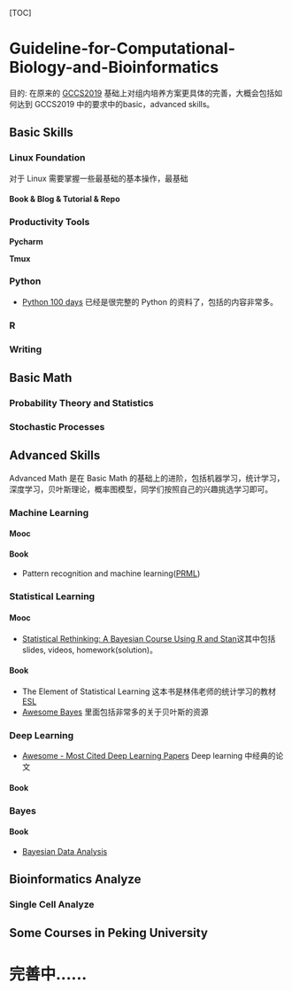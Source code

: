 
[TOC]

# Guideline-for-Computational-Biology-and-Bioinformatics

目的: 在原来的 [GCCS2019](https://github.com/Gao-lab/Guideline-for-Computational-Biology-and-Bioinformatics/blob/master/pdf/190317-guideline_for_common_computational_skills.pdf) 基础上对组内培养方案更具体的完善，大概会包括如何达到 GCCS2019 中的要求中的basic，advanced skills。



## Basic Skills


### Linux Foundation
对于 Linux 需要掌握一些最基础的基本操作，最基础

#### Book & Blog & Tutorial & Repo

### Productivity Tools

**Pycharm**

**Tmux** 


### Python

* [Python 100 days](https://github.com/jackfrued/Python-100-Days) 已经是很完整的 Python 的资料了，包括的内容非常多。

### R

### Writing


## Basic Math

### Probability Theory and Statistics

### Stochastic Processes


## Advanced Skills
Advanced Math 是在 Basic Math 的基础上的进阶，包括机器学习，统计学习，深度学习，贝叶斯理论，概率图模型，同学们按照自己的兴趣挑选学习即可。

### Machine Learning

#### Mooc


#### Book
* Pattern recognition and machine learning([PRML](https://github.com/Gao-lab/Guideline-for-Computational-Biology-and-Bioinformatics/blob/master/pdf/PRML.pdf))

### Statistical Learning 

#### Mooc 

* [Statistical Rethinking: A Bayesian Course Using R and Stan](https://github.com/rmcelreath/statrethinking_winter2019)这其中包括 slides, videos, homework(solution)。

#### Book
* The Element of Statistical Learning 这本书是林伟老师的统计学习的教材 [ESL](https://github.com/Gao-lab/Guideline-for-Computational-Biology-and-Bioinformatics/blob/master/pdf/ESL.pdf)
* [Awesome Bayes](https://github.com/dimenwarper/awesome-bayes) 里面包括非常多的关于贝叶斯的资源
### Deep Learning


* [Awesome - Most Cited Deep Learning Papers](https://github.com/terryum/awesome-deep-learning-papers) Deep learning 
中经典的论文


#### Book

### Bayes

#### Book

* [Bayesian Data Analysis](https://github.com/Gao-lab/Guideline-for-Computational-Biology-and-Bioinformatics/blob/master/pdf/BDA.pdf)

## Bioinformatics Analyze 

### Single Cell Analyze 


## Some Courses in Peking University




# 完善中......